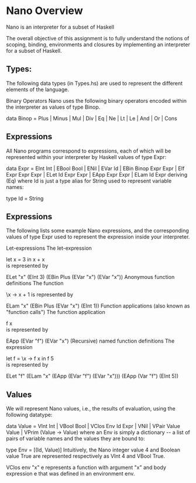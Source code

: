 # Nano Overview
Nano is an interpreter for a subset of Haskell

The overall objective of this assignment is to fully understand the notions of
scoping,
binding,
environments and closures
by implementing an interpreter for a subset of Haskell.

## Types:
The following data types (in Types.hs) are used to represent the different elements of the language.

Binary Operators
Nano uses the following binary operators encoded within the interpreter as values of type Binop.

data Binop
  = Plus
  | Minus
  | Mul
  | Div
  | Eq
  | Ne
  | Lt
  | Le
  | And
  | Or
  | Cons

## Expressions
All Nano programs correspond to expressions, each of which will be represented within your interpreter by Haskell values of type Expr:

data Expr
  = EInt  Int
  | EBool Bool
  | ENil
  | EVar Id
  | EBin Binop Expr Expr
  | EIf  Expr Expr  Expr
  | ELet Id   Expr  Expr
  | EApp Expr Expr
  | ELam Id   Expr
  deriving (Eq)
where Id is just a type alias for String used to represent variable names:

type Id = String

## Expressions
The following lists some example Nano expressions, and the corresponding values of type Expr used to represent the expression inside your interpreter.

Let-expressions
The let-expression

let x = 3 in x + x		
is represented by

ELet "x" (EInt 3)
  (EBin Plus (EVar "x") (EVar "x"))
Anonymous function definitions
The function

\x -> x + 1
is represented by

ELam "x" (EBin Plus (EVar "x") (EInt 1))
Function applications (also known as "function calls")
The function application

f x									
is represented by

EApp (EVar "f") (EVar "x")
(Recursive) named function definitions
The expression

let f = \x -> f x in
  f 5	    
is represented by

ELet "f" (ELam "x" (EApp (EVar "f") (EVar "x")))
  (EApp (Var "f") (EInt 5))


## Values
We will represent Nano values, i.e., the results of evaluation, using the following datatype:

data Value
  = VInt  Int
  | VBool Bool
  | VClos Env Id Expr
  | VNil
  | VPair Value Value
  | VPrim (Value -> Value)
where an Env is simply a dictionary -- a list of pairs of variable names and the values they are bound to:

type Env = [(Id, Value)]
Intuitively, the Nano integer value 4 and Boolean value True are represented respectively as VInt 4 and VBool True.

VClos env "x" e represents a function with argument "x" and body expression e that was defined in an environment env.